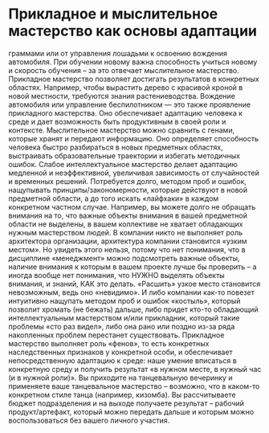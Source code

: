 # Прикладное и мыслительное мастерство как основы адаптации

граммами или от управления лошадьми к освоению вождения автомобиля. При обучении новому важна способность учиться новому и скорость обучения – за это отвечает мыслительное мастерство.
Прикладное мастерство позволяет достигать результатов в конкретных областях. Например, чтобы вырастить дерево с красивой кроной в новой местности, требуются знания растениеводства. Вождение автомобиля или управление беспилотником — это также проявление прикладного мастерства. Оно обеспечивает адаптацию человека к среде и дает возможность быть продуктивным в своей роли и контексте.
Мыслительное мастерство можно сравнить с генами, которые хранят и передают информацию. Оно определяет способность человека быстро разбираться в новых предметных областях, выстраивать образовательные траектории и избегать методичных ошибок. Слабое интеллектуальное мастерство делает адаптацию медленной и неэффективной, увеличивая зависимость от случайностей и временных решений. Потребуется долго, методом проб и ошибок, нащупывать принципы/закономерности, которые действуют в новой предметной области, а до того искать «лайфхаки» в каждом конкретном частном случае. 
Например, вы можете долго не обращать внимания на то, что важные объекты внимания в вашей предметной области не выделены, в вашем коллективе не хватает обладающих нужным мастерством людей. В компании никто не выполняет роль архитектора организации, архитектура компании становится «узким местом». Но увидеть этого нельзя, потому что нет понимания, что в дисциплине «менеджмент» можно подсмотреть важные объекты, наличие внимания к которым в вашем проекте лучше бы проверить – а иногда вообще нет понимания, что НУЖНО выделять объекты внимания, и знаний, КАК это делать. «Расшить» узкое место становится невозможным, ведь оно «невидимо». И либо компании как-то повезет интуитивно нащупать методом проб и ошибок «костыль», который позволит хромать (не бежать) дальше, либо придет кто-то обладающий интеллектуальным мастерством и/или прикладник, который такие проблемы «сто раз видел», либо она рано или поздно из-за ряда накопленных проблем перестанет существовать.
Прикладное мастерство выполняет роль «фенов», то есть конкретных наследственных признаков у конкретной особи, и обеспечивает непосредственную адаптацию к среде: наше умение вписаться в конкретную среду и получить результат «в нужном месте, в нужный час (и в нужной роли)». Вы приходите на танцевальную вечеринку и применяете ваше танцевальное мастерство – возможно, что в каком-то конкретном стиле танца (например, кизомба). Вы рассчитываете бюджет подразделения и на выходе получаете результат – рабочий продукт/артефакт, который можно передать дальше и которым можно воспользоваться без вашего личного участия.
